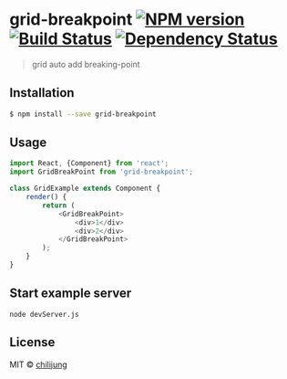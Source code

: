 # grid-breakpoint [![NPM version][npm-image]][npm-url] [![Build Status][travis-image]][travis-url] [![Dependency Status][daviddm-image]][daviddm-url]
> grid auto add breaking-point

## Installation

```sh
$ npm install --save grid-breakpoint
```

## Usage

```js
import React, {Component} from 'react';
import GridBreakPoint from 'grid-breakpoint';

class GridExample extends Component {
	render() {
		return (
			<GridBreakPoint>
				<div>1</div>
				<div>2</div>
			</GridBreakPoint>
		);
	}
}

```

## Start example server

```
node devServer.js
```

## License

MIT © [chilijung]()


[npm-image]: https://badge.fury.io/js/grid-breakpoint.svg
[npm-url]: https://npmjs.org/package/grid-breakpoint
[travis-image]: https://travis-ci.org/Canner/grid-breakpoint.svg?branch=master
[travis-url]: https://travis-ci.org/Canner/grid-breakpoint
[daviddm-image]: https://david-dm.org/Canner/grid-breakpoint.svg?theme=shields.io
[daviddm-url]: https://david-dm.org/Canner/grid-breakpoint
